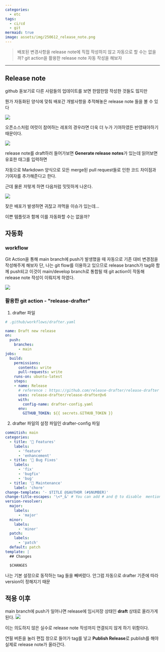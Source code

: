 ```yaml
---
categories:
  - etc
tags:
  - ci/cd
  - git
mermaid: true
image: assets/img/250612_release_note.png
---
```

> 배포된 변경사항을 release note에 직접 작성하지 않고 자동으로 할 수는 없을까?
> git action을 활용한 release note 자동 작성을 해보자
---

## Release note
github 돋보기로 다른 사람들의 업데이트를 보면 한땀한땀 작성한 것들도 많지만

뭔가 자동화된 양식에 맞춰 배포간 개발사항을 추적해놓은 release note 들을 볼 수 있다

![](https://i.imgur.com/X3cREQx.png)

오픈소스처럼 여럿이 참여하는 레포의 경우라면 더욱 더 누가 기여하였든 반영돼야하기 때문이다.

![](https://i.imgur.com/8GCJLDi.png)

release note를 draft하러 들어가보면 **Generate release notes**가 있는데 읽어보면 유효한 태그를 입력하면

자동으로 Markdown 양식으로 모든 merge된 pull request들로 인한 코드 차이점과 기여자를 추가해준다고 한다.

근데 물론 저렇게 하면 다음처럼 밋밋하게 나온다.

![](https://i.imgur.com/eLoiN9t.png)

잦은 배포가 발생하면 귀찮고 까먹을 이슈가 있는데...

이쁜 템플릿과 함께 이를 자동화할 수는 없을까?

## 자동화
### workflow
Git Action을 통해 main branch에 push가 발생했을 때 자동으로 기존 대비 변경점을 작성해주게 해보자
단, 나는 git flow를 이용하고 있으므로 release branch가 tag와 함께 push되고 이것이 main/develop branch로 통합될 때 git action이 작동해 release note 작성이 이뤄지게 하였다.

![](https://i.imgur.com/mgn4Sit.png)

### 활용한 git action - "release-drafter"

1. drafter 파일

```yaml
# .github/workflows/drafter.yaml

name: Draft new release
on:
  push:
    branches:
      - main
jobs:
  build:
    permissions:
      contents: write
      pull-requests: write
    runs-on: ubuntu-latest
    steps:
    - name: Release
      # reference : https://github.com/release-drafter/release-drafter
      uses: release-drafter/release-drafter@v6
      with:
        config-name: drafter-config.yaml
      env:
        GITHUB_TOKEN: ${{ secrets.GITHUB_TOKEN }}

```

2. drafter 파일의 설정 파일인 drafter-config 파일

```yaml
commitish: main
categories:
  - title: '🚀 Features'
    labels:
      - 'feature'
      - 'enhancement'
  - title: '🐛 Bug Fixes'
    labels:
      - 'fix'
      - 'bugfix'
      - 'bug'
  - title: '🧰 Maintenance'
    label: 'chore'
change-template: '- $TITLE @$AUTHOR (#$NUMBER)'
change-title-escapes: '\<*_&' # You can add # and @ to disable  mentions, and add ` to disable code blocks.
version-resolver:
  major:
    labels:
      - 'major'
  minor:
    labels:
      - 'minor'
  patch:
    labels:
      - 'patch'
  default: patch
template: |
  ## Changes

  $CHANGES

```

나는 기본 설정으로 동작하는 tag 들을 빼버렸다. 안그럼 자동으로 drafter 기준에 따라 version이 정해지기 때문

##  적용 이후
main branch에 push가 일어나면 release에 임시저장 상태인 **draft** 상태로 올라가게 된다.
![](https://i.imgur.com/b1vgbhB.png)


이는 의도하지 않은 실수로 release note 작성까지 연결되지 않게 하기 위함이다.

연필 버튼을 눌러 편집 창으로 들어가 tag를 넣고 **Publish Release**로 publish를 해야 실제로 release note가 올라간다.


